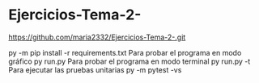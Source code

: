 # Ejercicios-Tema-2-
https://github.com/maria2332/Ejercicios-Tema-2-.git

py -m pip install -r requirements.txt Para probar el programa en modo gráfico py run.py Para probar el programa en modo terminal py run.py -t Para ejecutar las pruebas unitarias py -m pytest -vs